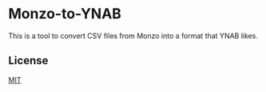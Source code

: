 # Monzo-to-YNAB
This is a tool to convert CSV files from Monzo into a format that YNAB likes.

## License
[MIT](https://choosealicense.com/licenses/mit/)